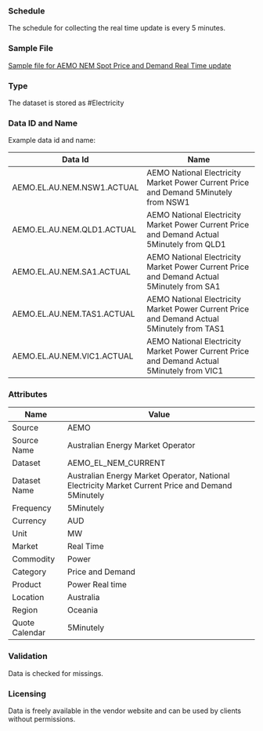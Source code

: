 ### Schedule

The schedule for collecting the real time update is every 5 minutes.

### Sample File

[Sample file for AEMO NEM Spot Price and Demand Real Time update](pathname:///file-samples/NEMPRICEANDDEMAND_NSW1_202209211545.csv)

### Type

The dataset is stored as #Electricity

### Data ID and Name

Example data id and name:

|**Data Id**|**Name**|
|-|-|
|AEMO.EL.AU.NEM.NSW1.ACTUAL|AEMO National Electricity Market Power Current Price and Demand 5Minutely from NSW1|
|AEMO.EL.AU.NEM.QLD1.ACTUAL|AEMO National Electricity Market Power Current Price and Demand Actual 5Minutely from QLD1|
|AEMO.EL.AU.NEM.SA1.ACTUAL|AEMO National Electricity Market Power Current Price and Demand Actual 5Minutely from SA1|
|AEMO.EL.AU.NEM.TAS1.ACTUAL|AEMO National Electricity Market Power Current Price and Demand Actual 5Minutely from TAS1|
|AEMO.EL.AU.NEM.VIC1.ACTUAL|AEMO National Electricity Market Power Current Price and Demand Actual 5Minutely from VIC1|

### Attributes

|Name|Value|
|-|-|
|Source|AEMO|
|Source Name|Australian Energy Market Operator|
|Dataset|AEMO_EL_NEM_CURRENT|
|Dataset Name|Australian Energy Market Operator, National Electricity Market Current Price and Demand 5Minutely|
|Frequency|5Minutely|
|Currency|AUD|
|Unit|MW|
|Market|Real Time|
|Commodity|Power|
|Category|Price and Demand|
|Product|Power Real time|
|Location|Australia|
|Region|Oceania|
|Quote Calendar|5Minutely|


### Validation

Data is checked for missings. 

### Licensing

Data is freely available in the vendor website and can be used by clients without permissions.